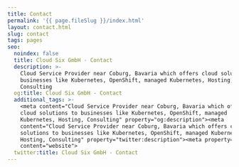 ```yaml
---
title: Contact
permalink: '{{ page.fileSlug }}/index.html'
layout: contact.html
slug: contact
tags: pages
seo:
  noindex: false
  title: Cloud Six GmbH - Contact
  description: >-
    Cloud Service Provider near Coburg, Bavaria which offers cloud solutions to
    businesses like Kubernetes, OpenShift, managed Kubernetes, Hosting,
    Consulting
  og:title: Cloud Six GmbH - Contact
  additional_tags: >-
    <meta content="Cloud Service Provider near Coburg, Bavaria which offers
    cloud solutions to businesses like Kubernetes, OpenShift, managed
    Kubernetes, Hosting, Consulting" property="og:description"><meta
    content="Cloud Service Provider near Coburg, Bavaria which offers cloud
    solutions to businesses like Kubernetes, OpenShift, managed Kubernetes,
    Hosting, Consulting" property="twitter:description"><meta property="og:type"
    content="website">
  twitter:title: Cloud Six GmbH - Contact
---
```



